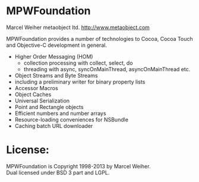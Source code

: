 
MPWFoundation
=============

Marcel Weiher
metaobject ltd.
http://www.metaobject.com


MPWFoundation provides a number of technologies to Cocoa, Cocoa Touch
and Objective-C development in general.

 - Higher Order Messaging (HOM)
    - collection processing with collect, select, do
    - threading with async, syncOnMainThread, asyncOnMainThread etc.
 - Object Streams and Byte Streams
  - including a preliminary writer for binary property lists
 - Accessor Macros
 - Object Caches
 - Universal Serialization
 - Point and Rectangle objects
 - Efficient numbers and number arrays
 - Resource-loading conveniences for NSBundle
 - Caching batch URL downloader


# License:

MPWFoundation is Copyright 1998-2013 by Marcel Weiher.  
Dual licensed under BSD 3 part and LGPL.
